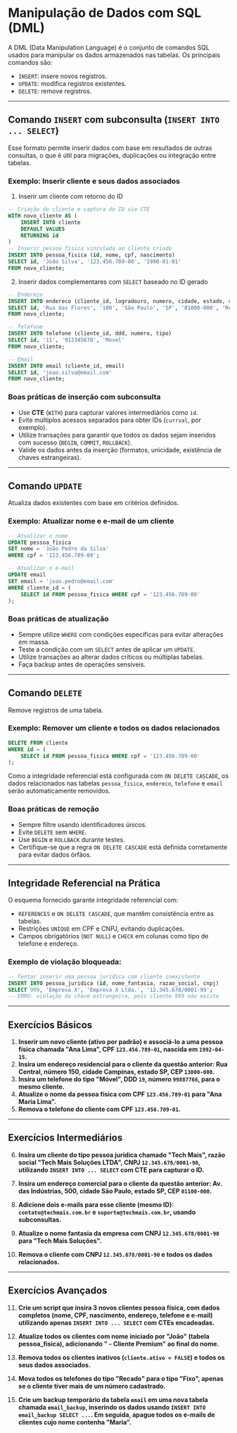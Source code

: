 # Manipulação de Dados com SQL (DML)

A DML (Data Manipulation Language) é o conjunto de comandos SQL usados para manipular os dados armazenados nas tabelas. Os principais comandos são:

* `INSERT`: insere novos registros.
* `UPDATE`: modifica registros existentes.
* `DELETE`: remove registros.

---

## Comando `INSERT` com subconsulta (`INSERT INTO ... SELECT`)

Esse formato permite inserir dados com base em resultados de outras consultas, o que é útil para migrações, duplicações ou integração entre tabelas.

### Exemplo: Inserir cliente e seus dados associados

1. Inserir um cliente com retorno do ID

```sql
-- Criação do cliente e captura do ID via CTE
WITH novo_cliente AS (
    INSERT INTO cliente
    DEFAULT VALUES
    RETURNING id
)
-- Inserir pessoa física vinculada ao cliente criado
INSERT INTO pessoa_fisica (id, nome, cpf, nascimento)
SELECT id, 'João Silva', '123.456.789-00', '1990-01-01'
FROM novo_cliente;
```

2. Inserir dados complementares com `SELECT` baseado no ID gerado

```sql
-- Endereço
INSERT INTO endereco (cliente_id, logradouro, numero, cidade, estado, cep, tipo)
SELECT id, 'Rua das Flores', '100', 'São Paulo', 'SP', '01000-000', 'Residencial'
FROM novo_cliente;

-- Telefone
INSERT INTO telefone (cliente_id, ddd, numero, tipo)
SELECT id, '11', '912345678', 'Movel'
FROM novo_cliente;

-- Email
INSERT INTO email (cliente_id, email)
SELECT id, 'joao.silva@email.com'
FROM novo_cliente;
```

### Boas práticas de inserção com subconsulta

* Use **CTE** (`WITH`) para capturar valores intermediários como `id`.
* Evite múltiplos acessos separados para obter IDs (`currval`, por exemplo).
* Utilize transações para garantir que todos os dados sejam inseridos com sucesso (`BEGIN`, `COMMIT`, `ROLLBACK`).
* Valide os dados antes da inserção (formatos, unicidade, existência de chaves estrangeiras).

---

## Comando `UPDATE`

Atualiza dados existentes com base em critérios definidos.

### Exemplo: Atualizar nome e e-mail de um cliente

```sql
-- Atualizar o nome
UPDATE pessoa_fisica
SET nome = 'João Pedro da Silva'
WHERE cpf = '123.456.789-00';

-- Atualizar o e-mail
UPDATE email
SET email = 'joao.pedro@email.com'
WHERE cliente_id = (
    SELECT id FROM pessoa_fisica WHERE cpf = '123.456.789-00'
);
```

### Boas práticas de atualização

* Sempre utilize `WHERE` com condições específicas para evitar alterações em massa.
* Teste a condição com um `SELECT` antes de aplicar um `UPDATE`.
* Utilize transações ao alterar dados críticos ou múltiplas tabelas.
* Faça backup antes de operações sensíveis.

---

## Comando `DELETE`

Remove registros de uma tabela.

### Exemplo: Remover um cliente e todos os dados relacionados

```sql
DELETE FROM cliente
WHERE id = (
    SELECT id FROM pessoa_fisica WHERE cpf = '123.456.789-00'
);
```

Como a integridade referencial está configurada com `ON DELETE CASCADE`, os dados relacionados nas tabelas `pessoa_fisica`, `endereco`, `telefone` e `email` serão automaticamente removidos.

### Boas práticas de remoção

* Sempre filtre usando identificadores únicos.
* Evite `DELETE` sem `WHERE`.
* Use `BEGIN` e `ROLLBACK` durante testes.
* Certifique-se que a regra `ON DELETE CASCADE` está definida corretamente para evitar dados órfãos.

---

## Integridade Referencial na Prática

O esquema fornecido garante integridade referencial com:

* `REFERENCES` e `ON DELETE CASCADE`, que mantêm consistência entre as tabelas.
* Restrições `UNIQUE` em CPF e CNPJ, evitando duplicações.
* Campos obrigatórios (`NOT NULL`) e `CHECK` em colunas como tipo de telefone e endereço.

### Exemplo de violação bloqueada:

```sql
-- Tentar inserir uma pessoa jurídica com cliente inexistente
INSERT INTO pessoa_juridica (id, nome_fantasia, razao_social, cnpj)
SELECT 999, 'Empresa X', 'Empresa X Ltda.', '12.345.678/0001-99';
-- ERRO: violação da chave estrangeira, pois cliente 999 não existe
```

---

## Exercícios Básicos

1. **Inserir um novo cliente (ativo por padrão) e associá-lo a uma pessoa física chamada "Ana Lima", CPF `123.456.789-01`, nascida em `1992-04-15`.**
2. **Insira um endereço residencial para o cliente da questão anterior: Rua Central, número 150, cidade Campinas, estado SP, CEP `13000-000`.**
3. **Insira um telefone do tipo "Móvel", DDD `19`, número `99887766`, para o mesmo cliente.**
4. **Atualize o nome da pessoa física com CPF `123.456.789-01` para "Ana Maria Lima".**
5. **Remova o telefone do cliente com CPF `123.456.789-01`.**

---

## Exercícios Intermediários

6. **Insira um cliente do tipo pessoa jurídica chamado "Tech Mais", razão social "Tech Mais Soluções LTDA", CNPJ `12.345.678/0001-90`, utilizando `INSERT INTO ... SELECT` com CTE para capturar o ID.**

7. **Insira um endereço comercial para o cliente da questão anterior: Av. das Indústrias, 500, cidade São Paulo, estado SP, CEP `01100-000`.**

8. **Adicione dois e-mails para esse cliente (mesmo ID): `contato@techmais.com.br` e `suporte@techmais.com.br`, usando subconsultas.**

9. **Atualize o nome fantasia da empresa com CNPJ `12.345.678/0001-90` para "Tech Mais Soluções".**

10. **Remova o cliente com CNPJ `12.345.678/0001-90` e todos os dados relacionados.**

---

## Exercícios Avançados

11. **Crie um script que insira 3 novos clientes pessoa física, com dados completos (nome, CPF, nascimento, endereço, telefone e e-mail) utilizando apenas `INSERT INTO ... SELECT` com CTEs encadeadas.**

12. **Atualize todos os clientes com nome iniciado por "João" (tabela pessoa\_fisica), adicionando " - Cliente Premium" ao final do nome.**

13. **Remova todos os clientes inativos (`cliente.ativo = FALSE`) e todos os seus dados associados.**

14. **Mova todos os telefones do tipo "Recado" para o tipo "Fixo", apenas se o cliente tiver mais de um número cadastrado.**

15. **Crie um backup temporário da tabela `email` em uma nova tabela chamada `email_backup`, inserindo os dados usando `INSERT INTO email_backup SELECT ...`. Em seguida, apague todos os e-mails de clientes cujo nome contenha "Maria".**
